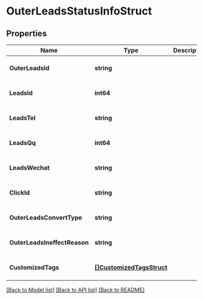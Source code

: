 # OuterLeadsStatusInfoStruct

## Properties
Name | Type | Description | Notes
------------ | ------------- | ------------- | -------------
**OuterLeadsId** | **string** |  | [optional] [default to null]
**LeadsId** | **int64** |  | [optional] [default to null]
**LeadsTel** | **string** |  | [optional] [default to null]
**LeadsQq** | **int64** |  | [optional] [default to null]
**LeadsWechat** | **string** |  | [optional] [default to null]
**ClickId** | **string** |  | [optional] [default to null]
**OuterLeadsConvertType** | **string** |  | [optional] [default to null]
**OuterLeadsIneffectReason** | **string** |  | [optional] [default to null]
**CustomizedTags** | [**[]CustomizedTagsStruct**](customized_tags_struct.md) |  | [optional] [default to null]

[[Back to Model list]](../README.md#documentation-for-models) [[Back to API list]](../README.md#documentation-for-api-endpoints) [[Back to README]](../README.md)


